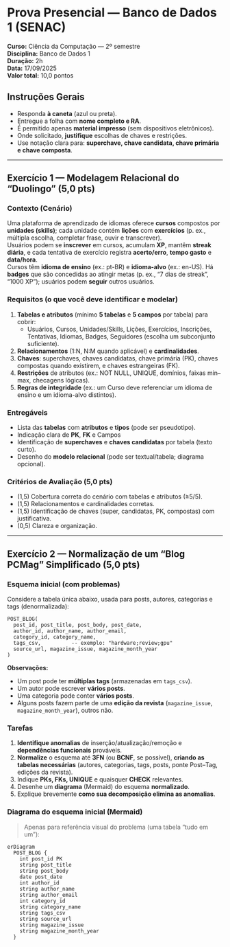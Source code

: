# Prova Presencial — Banco de Dados 1 (SENAC)  
**Curso:** Ciência da Computação — 2º semestre  
**Disciplina:** Banco de Dados 1  
**Duração:** 2h  
**Data:** 17/09/2025  
**Valor total:** 10,0 pontos

## Instruções Gerais
- Responda **à caneta** (azul ou preta).  
- Entregue a folha com **nome completo e RA**.  
- É permitido apenas **material impresso** (sem dispositivos eletrônicos).  
- Onde solicitado, **justifique** escolhas de chaves e restrições.  
- Use notação clara para: **superchave, chave candidata, chave primária e chave composta**.

---

## Exercício 1 — Modelagem Relacional do “Duolingo” (5,0 pts)

### Contexto (Cenário)
Uma plataforma de aprendizado de idiomas oferece **cursos** compostos por **unidades (skills)**; cada unidade contém **lições** com **exercícios** (p. ex., múltipla escolha, completar frase, ouvir e transcrever).  
Usuários podem se **inscrever** em cursos, acumulam **XP**, mantêm **streak diária**, e cada tentativa de exercício registra **acerto/erro**, **tempo gasto** e **data/hora**.  
Cursos têm **idioma de ensino** (ex.: pt-BR) e **idioma-alvo** (ex.: en-US). Há **badges** que são concedidas ao atingir metas (p. ex., “7 dias de streak”, “1000 XP”); usuários podem **seguir** outros usuários.

### Requisitos (o que você deve identificar e modelar)
1. **Tabelas e atributos** (mínimo **5 tabelas** e **5 campos** por tabela) para cobrir:
   - Usuários, Cursos, Unidades/Skills, Lições, Exercícios, Inscrições, Tentativas, Idiomas, Badges, Seguidores (escolha um subconjunto suficiente).
2. **Relacionamentos** (1:N, N:M quando aplicável) e **cardinalidades**.
3. **Chaves**: superchaves, chaves candidatas, chave primária (PK), chaves compostas quando existirem, e chaves estrangeiras (FK).
4. **Restrições** de atributos (ex.: NOT NULL, UNIQUE, domínios, faixas min–max, checagens lógicas).
5. **Regras de integridade** (ex.: um Curso deve referenciar um idioma de ensino e um idioma-alvo distintos).

### Entregáveis
- Lista das **tabelas** com **atributos** e **tipos** (pode ser pseudotipo).
- Indicação clara de **PK**, **FK** e Campos
- Identificação de **superchaves** e **chaves candidatas** por tabela (texto curto).
- Desenho do **modelo relacional** (pode ser textual/tabela; diagrama opcional).

### Critérios de Avaliação (5,0 pts)
- (1,5) Cobertura correta do cenário com tabelas e atributos (≥5/5).  
- (1,5) Relacionamentos e cardinalidades corretas.  
- (1,5) Identificação de chaves (super, candidatas, PK, compostas) com justificativa.
- (0,5) Clareza e organização.

---

## Exercício 2 — Normalização de um “Blog PCMag” Simplificado (5,0 pts)

### Esquema **inicial** (com problemas)
Considere a tabela única abaixo, usada para posts, autores, categorias e tags (denormalizada):

```
POST_BLOG(
  post_id, post_title, post_body, post_date,
  author_id, author_name, author_email,
  category_id, category_name,
  tags_csv,          -- exemplo: "hardware;review;gpu"
  source_url, magazine_issue, magazine_month_year
)
```

**Observações:**
- Um post pode ter **múltiplas tags** (armazenadas em `tags_csv`).  
- Um autor pode escrever **vários posts**.  
- Uma categoria pode conter **vários posts**.  
- Alguns posts fazem parte de uma **edição da revista** (`magazine_issue`, `magazine_month_year`), outros não.

### Tarefas
1. **Identifique anomalias** de inserção/atualização/remoção e **dependências funcionais** prováveis.  
2. **Normalize** o esquema até **3FN** (ou **BCNF**, se possível), **criando as tabelas necessárias** (autores, categorias, tags, posts, ponte Post–Tag, edições da revista).  
3. Indique **PKs, FKs, UNIQUE** e quaisquer **CHECK** relevantes.  
4. Desenhe um **diagrama** (Mermaid) do esquema **normalizado**.  
5. Explique brevemente **como sua decomposição elimina as anomalias**.

### Diagrama do esquema **inicial** (Mermaid)
> Apenas para referência visual do problema (uma tabela “tudo em um”):

```mermaid
erDiagram
  POST_BLOG {
    int post_id PK
    string post_title
    string post_body
    date post_date
    int author_id
    string author_name
    string author_email
    int category_id
    string category_name
    string tags_csv
    string source_url
    string magazine_issue
    string magazine_month_year
  }
```
